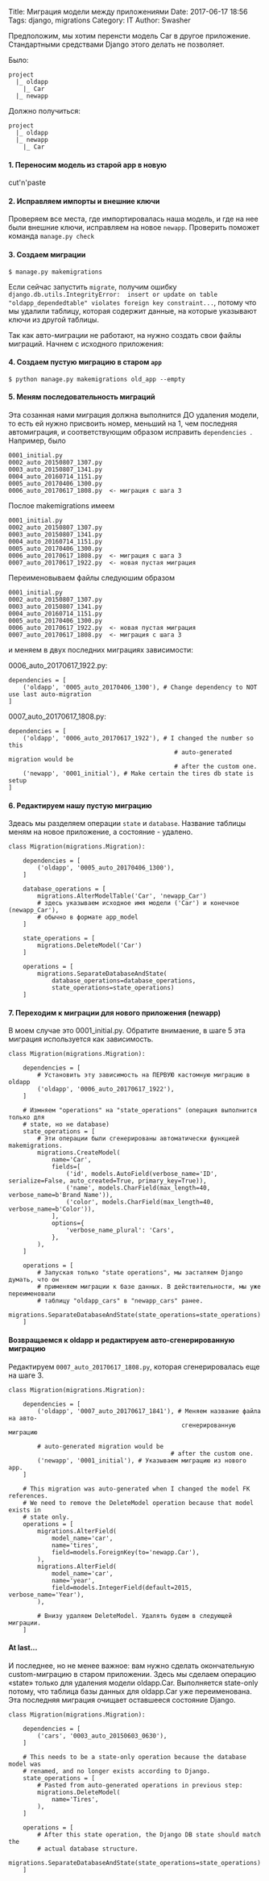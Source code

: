 Title: Миграция модели между приложениями
Date: 2017-06-17 18:56
Tags: django, migrations
Category: IT
Author: Swasher

Предположим, мы хотим перенсти модель Car в другое приложение. Стандартными средствами
Django этого делать не позволяет.

Было:

    project
      |_ oldapp
        |_ Car
      |_ newapp
    
Должно получиться:

    project
      |_ oldapp
      |_ newapp
        |_ Car
        
#### 1. Переносим модель из старой app в новую

cut'n'paste

#### 2. Исправляем импорты и внешние ключи

Проверяем все места, где импортировалась наша модель, и где на нее были внешние ключи, 
исправляем на новое `newapp`. Проверить поможет команда `manage.py check`

#### 3. Создаем миграции

    $ manage.py makemigrations

Если сейчас запустить `migrate`, получим ошибку `django.db.utils.IntegrityError: 
insert or update on table "oldapp_dependedtable" violates foreign key constraint...`,
потому что мы удалили таблицу, которая содержит данные, на которые указывают ключи из
другой таблицы.

Так как авто-миграции не работают, на нужно создать свои файлы миграций. Начнем с
исходного приложения:

#### 4. Создаем пустую миграцию в старом `app`

    $ python manage.py makemigrations old_app --empty
    
#### 5. Меням последовательность миграций

Эта созанная нами миграция должна выполнится ДО удаления модели, то есть ей нужно 
присвоить номер, меньший на 1, чем последняя автомиграция, и соответствующим образом
исправить `dependencies `. Например, было

    0001_initial.py                 
    0002_auto_20150807_1307.py      
    0003_auto_20150807_1341.py
    0004_auto_20160714_1151.py
    0005_auto_20170406_1300.py
    0006_auto_20170617_1808.py  <- миграция с шага 3

Послое makemigrations имеем

    0001_initial.py                 
    0002_auto_20150807_1307.py      
    0003_auto_20150807_1341.py
    0004_auto_20160714_1151.py
    0005_auto_20170406_1300.py
    0006_auto_20170617_1808.py  <- миграция с шага 3
    0007_auto_20170617_1922.py  <- новая пустая миграция  

Переименовываем файлы следуюшим образом

    0001_initial.py                 
    0002_auto_20150807_1307.py      
    0003_auto_20150807_1341.py
    0004_auto_20160714_1151.py
    0005_auto_20170406_1300.py
    0006_auto_20170617_1922.py  <- новая пустая миграция 
    0007_auto_20170617_1808.py  <- миграция с шага 3

и меняем в двух последних миграциях зависимости:

0006_auto_20170617_1922.py:

    dependencies = [
        ('oldapp', '0005_auto_20170406_1300'), # Change dependency to NOT use last auto-migration
    ]

0007_auto_20170617_1808.py:

    dependencies = [
        ('oldapp', '0006_auto_20170617_1922'), # I changed the number so this 
                                                  # auto-generated migration would be
                                                  # after the custom one.
        ('newapp', '0001_initial'), # Make certain the tires db state is setup
    ]

#### 6. Редактируем нашу пустую миграцию

Здеась мы разделяем операции `state` и `database`. Название таблицы меням на новое
приложение, а состояние - удалено.

    class Migration(migrations.Migration):
    
        dependencies = [
            ('oldapp', '0005_auto_20170406_1300'),
        ]
    
        database_operations = [
            migrations.AlterModelTable('Car', 'newapp_Car')  
            # здесь указываем исходное имя модели ('Car') и конечное (newapp_Car'), 
            # обычно в формате app_model
        ]
    
        state_operations = [
            migrations.DeleteModel('Car')
        ]
    
        operations = [
            migrations.SeparateDatabaseAndState(
                database_operations=database_operations,
                state_operations=state_operations)
        ]
 
#### 7. Переходим к миграции для нового приложения (newapp)

В моем случае это 0001_initial.py. Обратите внимаение, в шаге 5 эта миграция
используется как зависимость.
  
    class Migration(migrations.Migration):
    
        dependencies = [
            # Установить эту зависимость на ПЕРВУЮ кастомную миграцию в oldapp
            ('oldapp', '0006_auto_20170617_1922'),
        ]
    
        # Измняем "operations" на "state_operations" (операция выполнится только для 
        # state, но не database)
        state_operations = [
            # Эти операции были сгенерированы автоматически функцией makemigrations.
            migrations.CreateModel(
                name='Car',
                fields=[
                    ('id', models.AutoField(verbose_name='ID', serialize=False, auto_created=True, primary_key=True)),
                    ('name', models.CharField(max_length=40, verbose_name=b'Brand Name')),
                    ('color', models.CharField(max_length=40, verbose_name=b'Color')),
                ],
                options={
                    'verbose_name_plural': 'Cars',
                },
            ),
        ]
    
        operations = [
            # Запуская только "state operations", мы засталяем Django думать, что он
            # применяем миграции к базе данных. В действительности, мы уже переименовали
            # таблицу "oldapp_cars" в "newapp_cars" ранее.
            migrations.SeparateDatabaseAndState(state_operations=state_operations)
        ]
        
#### Возвращаемся к oldapp и редактируем авто-сгенерированную миграцию

Редактируем `0007_auto_20170617_1808.py`, которая сгенерировалась еще на шаге 3.

    class Migration(migrations.Migration):
    
        dependencies = [
            ('oldapp', '0007_auto_20170617_1841'), # Меняем название файла на авто-
                                                    сгенерированную миграцию
            
            # auto-generated migration would be
                                                 # after the custom one.
            ('newapp', '0001_initial'), # Указываем миграцию из нового app.
        ]
    
        # This migration was auto-generated when I changed the model FK references.
        # We need to remove the DeleteModel operation because that model exists in 
        # state only. 
        operations = [
            migrations.AlterField(
                model_name='car',
                name='tires',
                field=models.ForeignKey(to='newapp.Car'),
            ),
            migrations.AlterField(
                model_name='car',
                name='year',
                field=models.IntegerField(default=2015, verbose_name='Year'),
            ),
            
            # Внизу удаляем DeleteModel. Удалять будем в следующей миграции.
        ]
        
#### At last...

И последнее, но не менее важное: вам нужно сделать окончательную custom-миграцию в старом приложении.
Здесь мы сделаем операцию «state» только для удаления модели oldapp.Car.
Выполняется state-only  потому, что таблица базы данных для oldapp.Car уже переименована. 
Эта последняя миграция очищает оставшееся состояние Django.


    class Migration(migrations.Migration):
    
        dependencies = [
            ('cars', '0003_auto_20150603_0630'),
        ]
    
        # This needs to be a state-only operation because the database model was
        # renamed, and no longer exists according to Django.
        state_operations = [
            # Pasted from auto-generated operations in previous step:
            migrations.DeleteModel(
                name='Tires',
            ),
        ]
    
        operations = [
            # After this state operation, the Django DB state should match the 
            # actual database structure.
            migrations.SeparateDatabaseAndState(state_operations=state_operations)
        ]